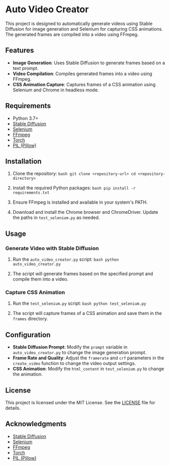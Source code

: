 # Auto Video Creator

This project is designed to automatically generate videos using Stable Diffusion for image generation and Selenium for capturing CSS animations. The generated frames are compiled into a video using FFmpeg.

## Features

- **Image Generation**: Uses Stable Diffusion to generate frames based on a text prompt.
- **Video Compilation**: Compiles generated frames into a video using FFmpeg.
- **CSS Animation Capture**: Captures frames of a CSS animation using Selenium and Chrome in headless mode.

## Requirements

- Python 3.7+
- [Stable Diffusion](https://github.com/CompVis/stable-diffusion)
- [Selenium](https://www.selenium.dev/)
- [FFmpeg](https://ffmpeg.org/)
- [Torch](https://pytorch.org/)
- [PIL (Pillow)](https://python-pillow.org/)

## Installation

1. Clone the repository:   ```bash
   git clone <repository-url>
   cd <repository-directory>   ```

2. Install the required Python packages:   ```bash
   pip install -r requirements.txt   ```

3. Ensure FFmpeg is installed and available in your system's PATH.

4. Download and install the Chrome browser and ChromeDriver. Update the paths in `test_selenium.py` as needed.

## Usage

### Generate Video with Stable Diffusion

1. Run the `auto_video_creator.py` script:   ```bash
   python auto_video_creator.py   ```

2. The script will generate frames based on the specified prompt and compile them into a video.

### Capture CSS Animation

1. Run the `test_selenium.py` script:   ```bash
   python test_selenium.py   ```

2. The script will capture frames of a CSS animation and save them in the `frames` directory.

## Configuration

- **Stable Diffusion Prompt**: Modify the `prompt` variable in `auto_video_creator.py` to change the image generation prompt.
- **Frame Rate and Quality**: Adjust the `framerate` and `crf` parameters in the `create_video` function to change the video output settings.
- **CSS Animation**: Modify the `html_content` in `test_selenium.py` to change the animation.

## License

This project is licensed under the MIT License. See the [LICENSE](LICENSE) file for details.

## Acknowledgments

- [Stable Diffusion](https://github.com/CompVis/stable-diffusion)
- [Selenium](https://www.selenium.dev/)
- [FFmpeg](https://ffmpeg.org/)
- [Torch](https://pytorch.org/)
- [PIL (Pillow)](https://python-pillow.org/)